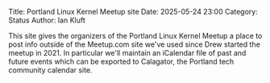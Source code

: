 Title: Portland Linux Kernel Meetup site
Date: 2025-05-24 23:00
Category: Status
Author: Ian Kluft

This site gives the organizers of the Portland Linux Kernel Meetup a place to post info outside of the Meetup.com site we've used since Drew started the meetup in 2021. In particular we'll maintain an iCalendar file of past and future events which can be exported to Calagator, the Portland tech community calendar site.
